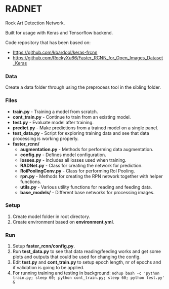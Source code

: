 
# RADNET

Rock Art Detection Network.

Built for usage with Keras and Tensorflow backend.

Code repository that has been based on:

* https://github.com/kbardool/keras-frcnn
* https://github.com/RockyXu66/Faster_RCNN_for_Open_Images_Dataset_Keras

### Data

Create a data folder through using the preprocess tool in the sibling folder.

### Files

- **train.py** - Training a model from scratch.
- **cont_train.py** - Continue to train from an existing model.
- **test.py** - Evaluate model after training.
- **predict.py** - Make predictions from a trained model on a single panel.
- **test_data.py** - Script for exploring training data and see that data processing is working properly.
- **faster_rcnn/**
	- **augmentation.py** - Methods for performing data augmentation.
	- **config.py** - Defines model configuration.
	- **losses.py** - Includes all losses used when training.
	- **RADNet.py** - Class for creating the network for prediction.
	- **RoiPoolingConv.py** - Class for performing RoI Pooling.
	- **rpn.py** - Methods for creating the RPN network together with helper functions. 
	- **utils.py** - Various utility functions for reading and feeding data.
	- **base_models/** - Different base networks for processing images.

### Setup

1. Create model folder in root directory.
2. Create environment based on **environment.yml**.

### Run

1. Setup **faster_rcnn/config.py**.
2. Run **test_data.py** to see that data reading/feeding works and get some plots and outputs that could be used for changing the config.
3. Edit **test.py** and **cont_train.py** to setup epoch length, nr of epochs and if validation is going to be applied.
4. For running training and testing in background: ```nohup bash -c 'python train.py; sleep 60; python cont_train.py; sleep 60; python test.py' &```